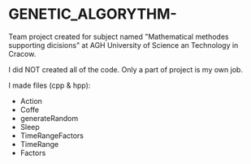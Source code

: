 # GENETIC_ALGORYTHM-
Team project created for subject named "Mathematical methodes supporting dicisions" at AGH University of Science an Technology in Cracow.


I did NOT created all of the code. Only a part of project is my own job. 

I made files (cpp & hpp):
 - Action
 - Coffe
 - generateRandom
 - Sleep
 - TimeRangeFactors
 - TimeRange 
 - Factors
